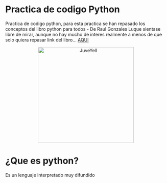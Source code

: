 # Practica de codigo Python

Practica de codigo python, para esta practica se han repasado los conceptos del libro python para todos - De Raul Gonzales Luque
sientase libre de mirar, aunque no hay mucho de interes realmente a menos de que solo quiera repasar
link del libro... [AQUI](https://duenaslerin.com/tico2/pdfs/python-para-todos.pdf)

<div>
<p style = 'text-align:center;'>
<img src="https://www.lawebdelprogramador.com/pdf/files/1455755484_python20para20todos.jpg" alt="JuveYell" width="300px">
</p>
</div>

# ¿Que es python?

Es un lenguaje interpretado muy difundido 
